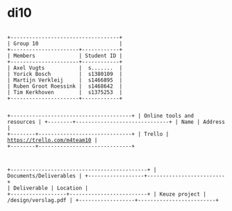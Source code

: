 di10
====

<code>
+-----------------------------------+
| Group 10                          |
+----------------------+------------+
| Members              | Student ID |
+----------------------+------------+
| Axel Vugts           |  s.......  |
| Yorick Bosch         |  s1380109  |
| Martijn Verkleij     |  s1466895  |
| Ruben Groot Roessink |  s1468642  |
| Tim Kerkhoven        |  s1375253  |
+----------------------+------------+

+---------------------------------------+
| Online tools and resources            |
+--------+------------------------------+
| Name   | Address                      |
+--------+------------------------------+
| Trello | https://trello.com/m4team10  |
+--------+------------------------------+

+--------------------------------------------+
| Documents/Deliverables                     |
+------------------+-------------------------+
| Deliverable      | Location                |
+------------------+-------------------------+
| Keuze project    | /design/verslag.pdf     |
+------------------+-------------------------+
</code>
